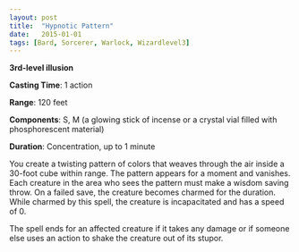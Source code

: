 ```yaml
---
layout: post
title:  "Hypnotic Pattern"
date:   2015-01-01
tags: [Bard, Sorcerer, Warlock, Wizardlevel3]
---
```


**3rd-level illusion**

**Casting Time**: 1 action

**Range**: 120 feet

**Components**: S, M (a glowing stick of incense or a
crystal vial filled with phosphorescent material)

**Duration**: Concentration, up to 1 minute

You create a twisting pattern of colors that weaves through the air inside a 30-foot cube within range. The pattern appears for a moment and vanishes. Each creature in the area who sees the pattern must make a wisdom saving throw. On a failed save, the creature becomes charmed for the duration. While charmed by this spell, the creature is incapacitated and has a speed of 0.

The spell ends for an affected creature if it takes any damage or if someone else uses an action to shake the creature out of its stupor.
